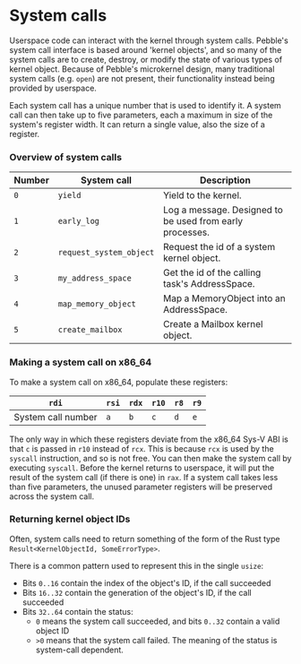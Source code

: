# System calls
Userspace code can interact with the kernel through system calls. Pebble's system call interface is based around
'kernel objects', and so many of the system calls are to create, destroy, or modify the state of various types of
kernel object. Because of Pebble's microkernel design, many traditional system calls (e.g. `open`) are not present,
their functionality instead being provided by userspace.

Each system call has a unique number that is used to identify it. A system call can then take up to five
parameters, each a maximum in size of the system's register width. It can return a single value, also the size of
a register.

### Overview of system calls

| Number    | System call               | Description                                               |
|-----------|---------------------------|-----------------------------------------------------------|
| `0`       | `yield`                   | Yield to the kernel.                                      |
| `1`       | `early_log`               | Log a message. Designed to be used from early processes.  |
| `2`       | `request_system_object`   | Request the id of a system kernel object.                 |
| `3`       | `my_address_space`        | Get the id of the calling task's AddressSpace.            |
| `4`       | `map_memory_object`       | Map a MemoryObject into an AddressSpace.                  |
| `5`       | `create_mailbox`          | Create a Mailbox kernel object.                           |

### Making a system call on x86_64
To make a system call on x86_64, populate these registers:

| `rdi`                 | `rsi` | `rdx` | `r10` | `r8`  | `r9`  |
|-----------------------|-------|-------|-------|-------|-------|
| System call number    | `a`   | `b`   | `c`   | `d`   | `e`   |

The only way in which these registers deviate from the x86_64 Sys-V ABI is that `c` is passed in `r10` instead
of `rcx`. This is because `rcx` is used by the `syscall` instruction, and so is not free.
You can then make the system call by executing `syscall`. Before the kernel returns to userspace, it will put the
result of the system call (if there is one) in `rax`. If a system call takes less than five parameters, the unused
parameter registers will be preserved across the system call.

### Returning kernel object IDs
Often, system calls need to return something of the form of the Rust type `Result<KernelObjectId, SomeErrorType>`.

There is a common pattern used to represent this in the single `usize`:
* Bits `0..16` contain the index of the object's ID, if the call succeeded
* Bits `16..32` contain the generation of the object's ID, if the call succeeded
* Bits `32..64` contain the status:
    - `0` means the system call succeeded, and bits `0..32` contain a valid object ID
    - `>0` means that the system call failed. The meaning of the status is system-call dependent.

